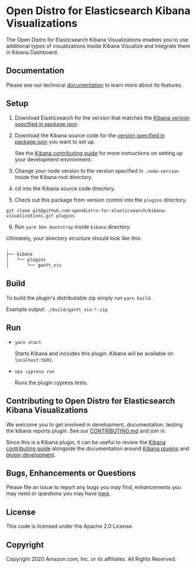 # Open Distro for Elasticsearch Kibana Visualizations

The Open Distro for Elasticsearch Kibana Visualizations enables you to use additional types of visualizations inside Kibana Visualize and integrate them in Kibana Dashboard.


## Documentation

Please see our technical [documentation](https://opendistro.github.io/for-elasticsearch-docs/) to learn more about its features.


## Setup

1. Download Elasticsearch for the version that matches the [Kibana version specified in package.json](./package.json#L5).
1. Download the Kibana source code for the [version specified in package.json](./package.json#L5) you want to set up.

   See the [Kibana contributing guide](https://github.com/elastic/kibana/blob/master/CONTRIBUTING.md#setting-up-your-development-environment) for more instructions on setting up your development environment.
   
1. Change your node version to the version specified in `.node-version` inside the Kibana root directory.
1. cd into the Kibana source code directory.
1. Check out this package from version control into the `plugins` directory.
```
git clone git@github.com:opendistro-for-elasticsearch/kibana-visualizations.git plugins
```
6. Run `yarn kbn bootstrap` inside `kibana` directory.

Ultimately, your directory structure should look like this:

```md
.
├── kibana
│   └── plugins
│       └── gantt_vis
```


## Build

To build the plugin's distributable zip simply run `yarn build`.

Example output: `./build/gantt_vis-*.zip`


## Run

- `yarn start`

  Starts Kibana and includes this plugin. Kibana will be available on `localhost:5601`.

- `npx cypress run`

  Runs the plugin cypress tests.


## Contributing to Open Distro for Elasticsearch Kibana Visualizations

We welcome you to get involved in development, documentation, testing the kibana reports plugin. See our [CONTRIBUTING.md](./CONTRIBUTING.md) and join in.

Since this is a Kibana plugin, it can be useful to review the [Kibana contributing guide](https://github.com/elastic/kibana/blob/master/CONTRIBUTING.md) alongside the documentation around [Kibana plugins](https://www.elastic.co/guide/en/kibana/master/kibana-plugins.html) and [plugin development](https://www.elastic.co/guide/en/kibana/current/plugin-development.html).

## Bugs, Enhancements or Questions

Please file an issue to report any bugs you may find, enhancements you may need or questions you may have [here](https://github.com/opendistro-for-elasticsearch/kibana-visualizations/issues).

## License

This code is licensed under the Apache 2.0 License. 

## Copyright

Copyright 2020 Amazon.com, Inc. or its affiliates. All Rights Reserved.
